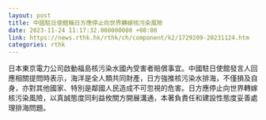 ```yaml
---
layout: post
title: 中國駐日使館稱日方應停止向世界轉嫁核污染風險
date: 2023-11-24 11:17:32.000000000 +08:00
link: https://news.rthk.hk/rthk/ch/component/k2/1729209-20231124.htm
categories: rthk
---
```


日本東京電力公司啟動福島核污染水國內受害者賠償事宜。中國駐日使館發言人回應相關提問時表示，海洋是全人類共同財產，日方強推核污染水排海，不僅損及自身，亦對其他國家、特別是鄰國人民造成不可忽視的危害。日方應停止向世界轉嫁核污染風險，以真誠態度同利益攸關方開展溝通，本著負責任和建設性態度妥善處理排海問題。
